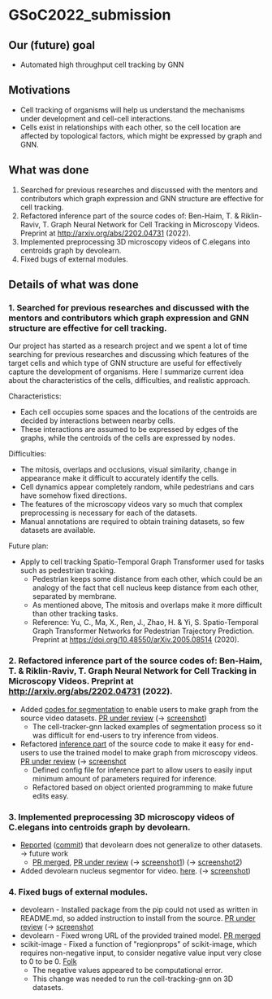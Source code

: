 # GSoC2022_submission

## Our (future) goal
* Automated high throughput cell tracking by GNN

## Motivations
* Cell tracking of organisms will help us understand the mechanisms under development and cell-cell interactions.
* Cells exist in relationships with each other, so the cell location are affected by topological factors, which might be expressed by graph and GNN.

## What was done
1. Searched for previous researches and discussed with the mentors and contributors which graph expression and GNN structure are effective for cell tracking.
2. Refactored inference part of the source codes of: Ben-Haim, T. & Riklin-Raviv, T. Graph Neural Network for Cell Tracking in Microscopy Videos. Preprint at http://arxiv.org/abs/2202.04731 (2022).
3. Implemented preprocessing 3D microscopy videos of C.elegans into centroids graph by devolearn.
4. Fixed bugs of external modules.

## Details of what was done
### 1. Searched for previous researches and discussed with the mentors and contributors which graph expression and GNN structure are effective for cell tracking.
Our project has started as a research project and we spent a lot of time searching for previous researches and discussing which features of the target cells and which type of GNN structure are useful for effectively capture the development of organisms.
Here I summarize current idea about the characteristics of the cells, difficulties, and realistic approach.

Characteristics:
* Each cell occupies some spaces and the locations of the centroids are decided by interactions between nearby cells.
* These interactions are assumed to be expressed by edges of the graphs, while the centroids of the cells are expressed by nodes.

Difficulties:
* The mitosis, overlaps and occlusions, visual similarity, change in appearance make it difficult to accurately identify the cells.
* Cell dynamics appear completely random, while pedestrians and cars have somehow fixed directions.
* The features of the microscopy videos vary so much that complex preprocessing is necessary for each of the datasets.
* Manual annotations are required to obtain training datasets, so few datasets are available.

Future plan:
* Apply to cell tracking Spatio-Temporal Graph Transformer used for tasks such as pedestrian tracking.
  * Pedestrian keeps some distance from each other, which could be an analogy of the fact that cell nucleus keep distance from each other, separated by membrane.
  * As mentioned above, The mitosis and overlaps make it more difficult than other tracking tasks.
  * Reference: Yu, C., Ma, X., Ren, J., Zhao, H. & Yi, S. Spatio-Temporal Graph Transformer Networks for Pedestrian Trajectory Prediction. Preprint at https://doi.org/10.48550/arXiv.2005.08514 (2020).


### 2. Refactored inference part of the source codes of: Ben-Haim, T. & Riklin-Raviv, T. Graph Neural Network for Cell Tracking in Microscopy Videos. Preprint at http://arxiv.org/abs/2202.04731 (2022).
- Added [codes for segmentation](https://github.com/watarungurunnn/cell-tracker-gnn/tree/main/src/inference/segmentation) to enable users to make graph from the source video datasets. [PR under review](https://github.com/jianglonghui/cell-tracker-gnn/pull/1) (-> [screenshot](https://github.com/watarungurunnn/GSoC2022_submission/blob/main/Screen%20Shot%202022-09-12%20at%2020.00.27%20PM.png))
  - The cell-tracker-gnn lacked examples of segmentation process so it was difficult for end-users to try inference from videos.
- Refactored [inference part](https://github.com/watarungurunnn/cell-tracker-gnn/tree/main/src/inference) of the source code to make it easy for end-users to use the trained model to make graph from microscopy videos. [PR under review](https://github.com/jianglonghui/cell-tracker-gnn/pull/1) (-> [screenshot](https://github.com/watarungurunnn/GSoC2022_submission/blob/main/Screen%20Shot%202022-09-12%20at%2020.00.27%20PM.png)
  - Defined config file for inference part to allow users to easily input minimum amount of parameters required for inference.
  - Refactored based on object oriented programming to make future edits easy.


### 3. Implemented preprocessing 3D microscopy videos of C.elegans into centroids graph by devolearn.
- [Reported](https://github.com/LspongebobJH/DevoGraph/blob/wataru/stage_1/stage_1/stage_1.ipynb) ([commit](https://github.com/LspongebobJH/DevoGraph/commit/4b88c23f2fb9c4da7f633de5a94f946d4176d46e)) that devolearn does not generalize to other datasets. -> future work
  - [PR merged](https://github.com/LspongebobJH/DevoGraph/pull/1), [PR under review](https://github.com/LspongebobJH/DevoGraph/pull/5) (-> [screenshot1](https://github.com/watarungurunnn/GSoC2022_submission/blob/main/Screen%20Shot%202022-09-12%20at%2016.38.59%20PM.png))     (-> [screenshot2](https://github.com/watarungurunnn/GSoC2022_submission/blob/main/Screen%20Shot%202022-09-12%20at%2019.55.45%20PM.png))
- Added devolearn nucleus segmentor for video. [here](https://github.com/DevoLearn/devolearn/pull/74).   (-> [screenshot](https://github.com/watarungurunnn/GSoC2022_submission/blob/main/Screen%20Shot%202022-09-12%20at%2011.45.27.png))


### 4. Fixed bugs of external modules.
- devolearn - Installed package from the pip could not used as written in README.md, so added instruction to install from the source. [PR under review](https://github.com/DevoLearn/devolearn/pull/73) (-> [screenshot](https://github.com/watarungurunnn/GSoC2022_submission/blob/main/Screen%20Shot%202022-09-12%20at%2019.48.13%20PM.png)
- devolearn - Fixed wrong URL of the provided trained model. [PR merged](https://github.com/DevoLearn/devolearn/pull/67/commits/55356cdbdcd0d89e16631f883b40b0cc35f1ca13)
- scikit-image - Fixed a function of "regionprops" of scikit-image, which requires non-negative input, to consider negative value input very close to 0 to be 0. [Folk](https://github.com/scikit-image/scikit-image/commit/dede59c19817bceccf80de8eb59eb29db746e1c5)
  - The negative values appeared to be computational error.
  - This change was needed to run the cell-tracking-gnn on 3D datasets.
